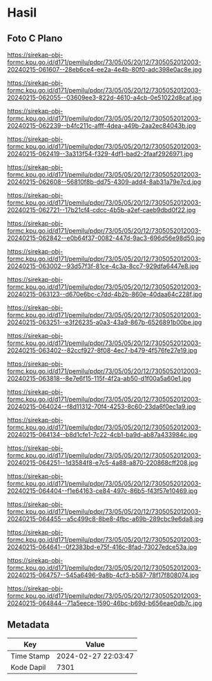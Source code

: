 # Hasil

## Foto C Plano

https://sirekap-obj-formc.kpu.go.id/d171/pemilu/pdpr/73/05/05/20/12/7305052012003-20240215-061607--28eb6ce4-ee2a-4e4b-80f0-adc398e0ac8e.jpg

https://sirekap-obj-formc.kpu.go.id/d171/pemilu/pdpr/73/05/05/20/12/7305052012003-20240215-062055--03609ee3-822d-4610-a4cb-0e51022d8caf.jpg

https://sirekap-obj-formc.kpu.go.id/d171/pemilu/pdpr/73/05/05/20/12/7305052012003-20240215-062239--b4fc211c-afff-4dea-a49b-2aa2ec84043b.jpg

https://sirekap-obj-formc.kpu.go.id/d171/pemilu/pdpr/73/05/05/20/12/7305052012003-20240215-062419--3a313f54-f329-4df1-bad2-2faaf2926971.jpg

https://sirekap-obj-formc.kpu.go.id/d171/pemilu/pdpr/73/05/05/20/12/7305052012003-20240215-062608--56810f8b-dd75-4309-add4-8ab31a79e7cd.jpg

https://sirekap-obj-formc.kpu.go.id/d171/pemilu/pdpr/73/05/05/20/12/7305052012003-20240215-062721--17b21cf4-cdcc-4b5b-a2ef-caeb9dbd0f22.jpg

https://sirekap-obj-formc.kpu.go.id/d171/pemilu/pdpr/73/05/05/20/12/7305052012003-20240215-062842--e0b64f37-0082-447d-9ac3-696d56e98d50.jpg

https://sirekap-obj-formc.kpu.go.id/d171/pemilu/pdpr/73/05/05/20/12/7305052012003-20240215-063002--93d57f3f-81ce-4c3a-8cc7-929dfa6447e8.jpg

https://sirekap-obj-formc.kpu.go.id/d171/pemilu/pdpr/73/05/05/20/12/7305052012003-20240215-063123--d670e6bc-c7dd-4b2b-860e-40daa64c228f.jpg

https://sirekap-obj-formc.kpu.go.id/d171/pemilu/pdpr/73/05/05/20/12/7305052012003-20240215-063251--e3f26235-a0a3-43a9-867b-6526891b00be.jpg

https://sirekap-obj-formc.kpu.go.id/d171/pemilu/pdpr/73/05/05/20/12/7305052012003-20240215-063402--82ccf927-8f08-4ec7-b479-4f576fe27e19.jpg

https://sirekap-obj-formc.kpu.go.id/d171/pemilu/pdpr/73/05/05/20/12/7305052012003-20240215-063818--8e7e6f15-115f-4f2a-ab50-d1f00a5a60e1.jpg

https://sirekap-obj-formc.kpu.go.id/d171/pemilu/pdpr/73/05/05/20/12/7305052012003-20240215-064024--f8d11312-70f4-4253-8c60-23da6f0ec1a9.jpg

https://sirekap-obj-formc.kpu.go.id/d171/pemilu/pdpr/73/05/05/20/12/7305052012003-20240215-064134--b8d1cfe1-7c22-4cb1-ba9d-ab87a433984c.jpg

https://sirekap-obj-formc.kpu.go.id/d171/pemilu/pdpr/73/05/05/20/12/7305052012003-20240215-064251--1d3584f8-e7c5-4a88-a870-220868cff208.jpg

https://sirekap-obj-formc.kpu.go.id/d171/pemilu/pdpr/73/05/05/20/12/7305052012003-20240215-064404--f1e64163-ce84-497c-86b5-f43f57e10469.jpg

https://sirekap-obj-formc.kpu.go.id/d171/pemilu/pdpr/73/05/05/20/12/7305052012003-20240215-064455--a5c499c8-8be8-4fbc-a69b-289cbc9e6da8.jpg

https://sirekap-obj-formc.kpu.go.id/d171/pemilu/pdpr/73/05/05/20/12/7305052012003-20240215-064641--0f2383bd-e75f-416c-8fad-73027edce53a.jpg

https://sirekap-obj-formc.kpu.go.id/d171/pemilu/pdpr/73/05/05/20/12/7305052012003-20240215-064757--545a6496-9a8b-4cf3-b587-78f17f808074.jpg

https://sirekap-obj-formc.kpu.go.id/d171/pemilu/pdpr/73/05/05/20/12/7305052012003-20240215-064844--71a5eece-1590-46bc-b69d-b656eae0db7c.jpg


## Metadata

| Key        | Value               |
| ---------- | ------------------- |
| Time Stamp | 2024-02-27 22:03:47 |
| Kode Dapil | 7301                |



